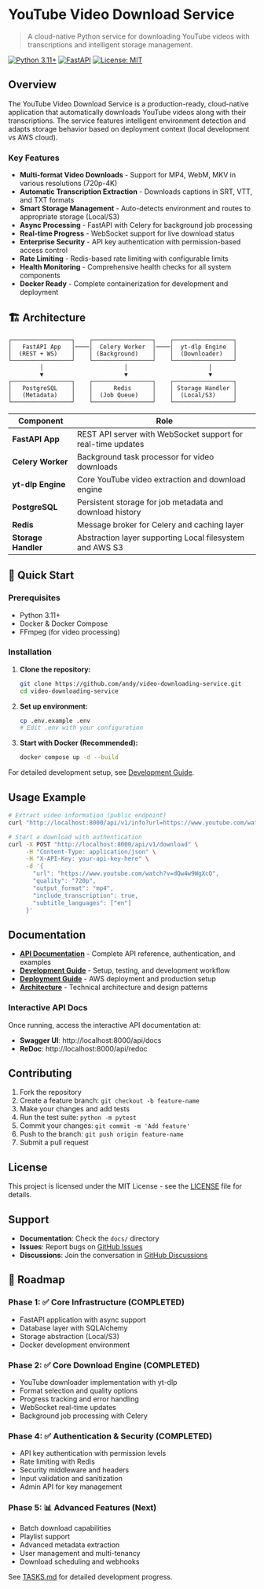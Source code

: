 # YouTube Video Download Service

> A cloud-native Python service for downloading YouTube videos with transcriptions and intelligent storage management.

[![Python 3.11+](https://img.shields.io/badge/python-3.11+-blue.svg)](https://www.python.org/downloads/)
[![FastAPI](https://img.shields.io/badge/FastAPI-0.104.1-green.svg)](https://fastapi.tiangolo.com/)
[![License: MIT](https://img.shields.io/badge/License-MIT-yellow.svg)](https://opensource.org/licenses/MIT)

## Overview

The YouTube Video Download Service is a production-ready, cloud-native application that automatically downloads YouTube videos along with their transcriptions. The service features intelligent environment detection and adapts storage behavior based on deployment context (local development vs AWS cloud).

### Key Features

- **Multi-format Video Downloads** - Support for MP4, WebM, MKV in various resolutions (720p-4K)
- **Automatic Transcription Extraction** - Downloads captions in SRT, VTT, and TXT formats
- **Smart Storage Management** - Auto-detects environment and routes to appropriate storage (Local/S3)
- **Async Processing** - FastAPI with Celery for background job processing
- **Real-time Progress** - WebSocket support for live download status
- **Enterprise Security** - API key authentication with permission-based access control
- **Rate Limiting** - Redis-based rate limiting with configurable limits
- **Health Monitoring** - Comprehensive health checks for all system components
- **Docker Ready** - Complete containerization for development and deployment

## 🏗️ Architecture

```
┌─────────────────┐    ┌─────────────────┐    ┌─────────────────┐
│   FastAPI App   │────│  Celery Worker  │────│  yt-dlp Engine  │
│  (REST + WS)    │    │ (Background)    │    │  (Downloader)   │
└─────────────────┘    └─────────────────┘    └─────────────────┘
         │                       │                       │
         ▼                       ▼                       ▼
┌─────────────────┐    ┌─────────────────┐    ┌─────────────────┐
│   PostgreSQL    │    │      Redis      │    │ Storage Handler │
│   (Metadata)    │    │  (Job Queue)    │    │  (Local/S3)     │
└─────────────────┘    └─────────────────┘    └─────────────────┘
```

| Component | Role |
|-----------|------|
| **FastAPI App** | REST API server with WebSocket support for real-time updates |
| **Celery Worker** | Background task processor for video downloads |
| **yt-dlp Engine** | Core YouTube video extraction and download engine |
| **PostgreSQL** | Persistent storage for job metadata and download history |
| **Redis** | Message broker for Celery and caching layer |
| **Storage Handler** | Abstraction layer supporting Local filesystem and AWS S3 |

## 🚀 Quick Start

### Prerequisites

- Python 3.11+
- Docker & Docker Compose
- FFmpeg (for video processing)

### Installation

1. **Clone the repository:**
   ```bash
   git clone https://github.com/andy/video-downloading-service.git
   cd video-downloading-service
   ```

2. **Set up environment:**
   ```bash
   cp .env.example .env
   # Edit .env with your configuration
   ```

3. **Start with Docker (Recommended):**
   ```bash
   docker compose up -d --build
   ```

For detailed development setup, see [Development Guide](docs/DEVELOPMENT.md).

## Usage Example

```bash
# Extract video information (public endpoint)
curl "http://localhost:8000/api/v1/info?url=https://www.youtube.com/watch?v=dQw4w9WgXcQ"

# Start a download with authentication
curl -X POST "http://localhost:8000/api/v1/download" \
     -H "Content-Type: application/json" \
     -H "X-API-Key: your-api-key-here" \
     -d '{
       "url": "https://www.youtube.com/watch?v=dQw4w9WgXcQ",
       "quality": "720p",
       "output_format": "mp4",
       "include_transcription": true,
       "subtitle_languages": ["en"]
     }'
```

## Documentation

- **[API Documentation](docs/API.md)** - Complete API reference, authentication, and examples
- **[Development Guide](docs/DEVELOPMENT.md)** - Setup, testing, and development workflow
- **[Deployment Guide](docs/DEPLOYMENT.md)** - AWS deployment and production setup
- **[Architecture](docs/ARCHITECTURE.md)** - Technical architecture and design patterns

### Interactive API Docs
Once running, access the interactive API documentation at:
- **Swagger UI**: http://localhost:8000/api/docs
- **ReDoc**: http://localhost:8000/api/redoc

## Contributing

1. Fork the repository
2. Create a feature branch: `git checkout -b feature-name`
3. Make your changes and add tests
4. Run the test suite: `python -m pytest`
5. Commit your changes: `git commit -m 'Add feature'`
6. Push to the branch: `git push origin feature-name`
7. Submit a pull request

## License

This project is licensed under the MIT License - see the [LICENSE](LICENSE) file for details.

## Support

- **Documentation**: Check the `docs/` directory
- **Issues**: Report bugs on [GitHub Issues](https://github.com/andy/video-downloading-service/issues)
- **Discussions**: Join the conversation in [GitHub Discussions](https://github.com/andy/video-downloading-service/discussions)

## 🚀 Roadmap

### Phase 1: ✅ Core Infrastructure (COMPLETED)
- FastAPI application with async support
- Database layer with SQLAlchemy
- Storage abstraction (Local/S3)
- Docker development environment

### Phase 2: ✅ Core Download Engine (COMPLETED)
- YouTube downloader implementation with yt-dlp
- Format selection and quality options
- Progress tracking and error handling
- WebSocket real-time updates
- Background job processing with Celery

### Phase 4: ✅ Authentication & Security (COMPLETED)
- API key authentication with permission levels
- Rate limiting with Redis
- Security middleware and headers
- Input validation and sanitization
- Admin API for key management

### Phase 5: 📊 Advanced Features (Next)
- Batch download capabilities
- Playlist support  
- Advanced metadata extraction
- User management and multi-tenancy
- Download scheduling and webhooks

See [TASKS.md](docs/TASKS.md) for detailed development progress.